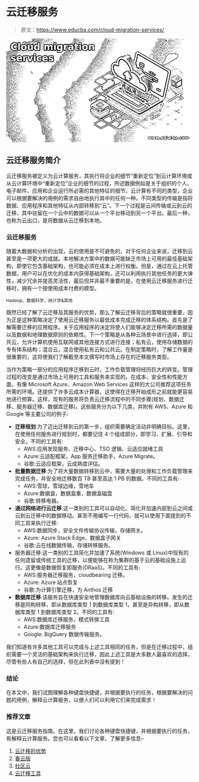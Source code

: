 # 云迁移服务

> 原文：<https://www.educba.com/cloud-migration-services/>

![Cloud migration services](img/6eafbf16124d02aab8adb6a3fabc7995.png)



## 云迁移服务简介

云迁移服务被定义为云计算服务，其执行将企业的细节“重新定位”到云计算环境或从云计算环境中“重新定位”企业的细节的过程，所述数据例如是关于组织的个人、电子邮件、应用和企业运行所必需的其他特征的细节。云计算有不同的类型，企业可以根据要解决的用例的需求自由地执行其中的任何一种。不同类型的传输是指将数据、应用程序和其他特征从内部转移到“云”。下一个过程是云间传输或云到云的迁移，其中驻留在一个云中的数据可以从一个平台移动到另一个平台。最后一种，也称为云出口，是将数据从云迁移到本地。

### 云迁移服务

随着大数据和分析的出现，云的使用是不可避免的，对于任何企业来说，迁移到云甚至是一项更大的成就。本地解决方案中的数据可能缺乏市场上可用的最佳基础架构，即使它包含基础架构，也可能必须在成本上进行权衡。但是，通过在云上托管数据，用户可以在优化的成本内获得基础架构，还可以利用执行其他任务的更大弹性，减少冗余并提高灵活性，最后但并非最不重要的是，在使用云迁移服务进行迁移时，拥有一个按使用成本付费的模型。

<small>Hadoop、数据科学、统计学&其他</small>

既然已经了解了云迁移及其服务的优势，那么了解云迁移背后的策略就很重要，因为正是这种策略决定了使用云迁移服务以最低成本完成迁移的体系结构。首先是了解需要迁移的应用程序。关于应用程序的决定将使人们能够决定迁移所需的数据量以及数据和地理数据原则的依赖性。下一个策略是从各种云场景中进行选择，即公共云，允许计算机使用互联网或其他连接方式进行连接；私有云，使用存储数据的专有体系结构；混合云，混合使用私有云和公共云。在制定策略时，了解工作量是很重要的，这将使我们了解截至本文撰写时市场上存在的迁移服务类型。

当作为策略一部分的应用程序迁移到云时，工作负载管理将经历巨大的转变。管理过程的改变是通过市场上可用的工具和服务来实现的。在成本、安全性和性能方面，有像 Microsoft Azure、Amazon Web Services 这样的大公司推荐这项任务所需的环境。还提供了许多云成本计算器，这使得在迁移开始成形之前就能更容易地进行预算。这样，现有的服务将负责云迁移流程中的不同步骤(规划、数据迁移、服务器迁移、数据库迁移)。这些服务分为以下几类，并附有 AWS、Azure 和 Google 等主要公司的例子:

*   **迁移规划**:为了迈出迁移到云的第一步，组织需要确定活动并明确目标。这里，在使用任何服务进行规划时，都要记住 4 个组成部分，即学习、扩展、引导和安全。不同的工具有:
    *   AWS:应用发现服务、迁移中心、TSO 逻辑、云适应就绪工具
    *   Azure:云适配框架，App 服务迁移助手，Azure Migrate。
    *   谷歌:云适应框架，云成熟度评估。
*   **批量数据迁移**:为了将大量数据转移到云中，需要大量的处理和工作负载管理来完成任务，并安全地迁移数百 TB 甚至高达 1 PB 的数据。不同的工具有:
    *   AWS:雪球，雪球边缘，雪地车
    *   Azure:数据盒，数据盒重，数据盒磁盘
    *   谷歌:转移电器。
*   **通过网络进行云迁移**:这一类别的工具可以自动化、简化并加速内部到云之间或云到云迁移中的数据移动。甚至不用编写一行代码，就可以使用下面提到的不同工具来执行迁移:
    *   AWS:数据同步，安全文件传输协议传输，存储网关。
    *   Azure: Azure Stack Edge，数据盒子网关
    *   谷歌:云在线数据传输，存储转移服务。
*   服务器迁移:这一类别的工具简化并加速了系统(Windows 或 Linux)中现有的任何遗留或传统工具的迁移，以便能够在称为集群的基于云的基础设施上运行。这更像是数据恢复即服务(DRaaS)。不同的工具有:
    *   AWS:服务器迁移服务，cloudbearing 迁移。
    *   Azure: Azure 站点恢复
    *   谷歌:为计算引擎迁移，为 Anthos 迁移
*   **数据库迁移**:该服务旨在快速安全地管理数据库向云基础设施的转移。发生的迁移是同构转移，即从数据库类型 1 到数据库类型 1，甚至是异构转移，即从数据库类型 1 到数据库类型 2。不同的工具有:
    *   AWS:数据库迁移服务，模式转换工具
    *   Azure:数据库迁移服务
    *   Google: BigQuery 数据传输服务。

我们知道有许多其他工具可以完成与上述工具相同的任务，但是在迁移过程中，组织需要一个灵活的基础架构来执行迁移，因此上述工具是大多数人最喜欢的选择，尽管有些人有自己的选择，但在此列表中没有提到！

### 结论

在本文中，我们试图理解各种键盘快捷键，并根据要执行的任务，根据要解决的问题的用例，解释云计算服务，以便人们可以利用它们来完成需求！

### 推荐文章

这是云迁移服务指南。在这里，我们讨论各种键盘快捷键，并根据要执行的任务，有解释云计算服务。您也可以看看以下文章，了解更多信息–

1.  [云迁移的优势](https://www.educba.com/cloud-migration-benefits/)
2.  [春云版](https://www.educba.com/spring-cloud-version/)
3.  [社区云](https://www.educba.com/community-cloud/)
4.  [云迁移工具](https://www.educba.com/cloud-migration-tools/)





